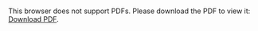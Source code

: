 <object data="christ-in-song/CIS1908pdfs/125.pdf" type="application/pdf" width="100%" height="1024px">
    <embed src="christ-in-song/CIS1908pdfs/125.pdf">
        <p>This browser does not support PDFs. Please download the PDF to view it: <a href="christ-in-song/CIS1908pdfs/125.pdf">Download PDF</a>.</p>
    </embed>
</object>
